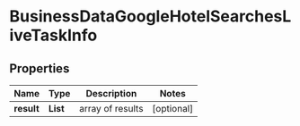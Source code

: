# BusinessDataGoogleHotelSearchesLiveTaskInfo


## Properties

| Name | Type | Description | Notes |
|------------ | ------------- | ------------- | -------------|
**result** | **List<BusinessDataGoogleHotelSearchesLiveResultInfo>** | array of results |[optional]|